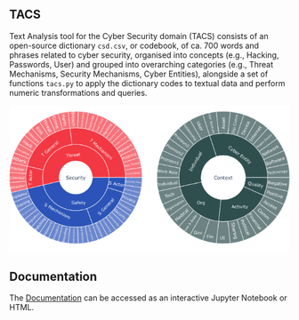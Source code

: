 ## TACS

Text Analysis tool for the Cyber Security domain (TACS) consists of an open-source dictionary `csd.csv`, or codebook, of ca. 700 words and phrases related to cyber security, organised into concepts (e.g., Hacking, Passwords, User) and grouped into overarching categories (e.g., Threat Mechanisms, Security Mechanisms, Cyber Entities), alongside a set of functions `tacs.py` to apply the dictionary codes to textual data and perform numeric transformations and queries.

![TACS Framework](https://github.com/anidroid/tacs/blob/master/tacsfw.png)

## Documentation

The [Documentation](https://nbviewer.jupyter.org/github/anidroid/tacs/blob/master/Documentation-DRAFT.ipynb)  can be accessed as an interactive Jupyter Notebook or HTML. 
